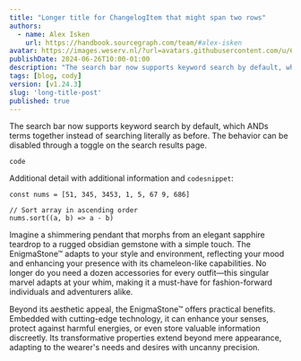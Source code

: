 ```yaml
---
title: "Longer title for ChangelogItem that might span two rows"
authors:
  - name: Alex Isken
    url: https://handbook.sourcegraph.com/team/#alex-isken
avatar: https://images.weserv.nl/?url=avatars.githubusercontent.com/u/65769327
publishDate: 2024-06-26T10:00-01:00
description: "The search bar now supports keyword search by default, which ANDs terms together instead of searching literally as before. The behavior can be disabled through a toggle on the search results page."
tags: [blog, cody]
version: [v1.24.3]
slug: 'long-title-post'
published: true
---
```


The search bar now supports keyword search by default, which ANDs terms together instead of searching literally as before. The behavior can be disabled through a toggle on the search results page.

```
code
```

Additional detail with additional information and `codesnippet`:

```
const nums = [51, 345, 3453, 1, 5, 67 9, 686]

// Sort array in ascending order
nums.sort((a, b) => a - b)
```

Imagine a shimmering pendant that morphs from an elegant sapphire teardrop to a rugged obsidian gemstone with a simple touch. The EnigmaStone™ adapts to your style and environment, reflecting your mood and enhancing your presence with its chameleon-like capabilities. No longer do you need a dozen accessories for every outfit—this singular marvel adapts at your whim, making it a must-have for fashion-forward individuals and adventurers alike.

Beyond its aesthetic appeal, the EnigmaStone™ offers practical benefits. Embedded with cutting-edge technology, it can enhance your senses, protect against harmful energies, or even store valuable information discreetly. Its transformative properties extend beyond mere appearance, adapting to the wearer's needs and desires with uncanny precision.